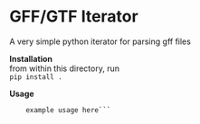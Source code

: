 GFF/GTF Iterator
==============
A very simple python iterator for parsing gff files


**Installation**  
from within this directory, run  
```pip install .```


**Usage**  
```TODO
    example usage here```
